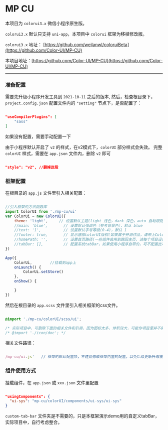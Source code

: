 # MP CU

本项目为 `colorui3.x` 微信小程序原生版。

`colorui3.x` 默认只支持 `uni-app`，本项目中 `colorui` 框架为移植修改版。

`colorui3.x` 地址： [https://github.com/weilanwl/coloruiBeta](https://github.com/Color-UI/MP-CU)

本项目地址：[https://github.com/Color-UI/MP-CU](https://github.com/Color-UI/MP-CU)

<hr/>

### 准备配置

需要先升级小程序开发工具到 `2021-10-11` 之后的版本,
然后，检查根目录下，`project.config.json` 配置文件内的 `"setting"` 节点下，是否配置了：

``` json

"useCompilerPlugins": [
    "sass"
]

```

如果没有配置，需要手动配置一下

由于小程序默认开启了 `v2` 的样式，在v2模式下，`colorUI` 部分样式会失效。
完整 `colorUI` 样式，需要在 `app.json` 文件内，删除 `v2` 即可

``` json

"style": "v2", //删掉这段

```



### 框架配置

在根目录的 `app.js` 文件里引入相关配置：

``` js

//引入框架的方法函数库
import ColorUI from './mp-cu/ui'
var ColorUi = new ColorUI({
    theme: 'light',     // 设置默认主题(light 浅色，dark 深色，auto 自动跟随系统)，默认 浅色
    //main: 'blue',       // 设置默认强调色（参考背景色），默认 blue
    //text: '1',          // 设置默认字号等级(0-4)，默认 1
    //footer: true,       // 显示底部colorUI版权(如果属于开源作品，请带上ColorUI版权！！！)，默认 显示
    //homePath: '',       // 设置首页路径(一些组件会用到跳回主页，请每个项目设置好！)，配置内容请参考 /mp-cu/ui.js 文件
    //tabBar: [],         // 配置系统tabBar，如果使用小程序自带的，可不配置此项，配置内容请参考 /mp-cu/ui.js 文件
})

App({  
    ColorUi,        //挂载到app上
    onLaunch() {
        ColorUi.setStore()
    },
    onShow() {

    }
})


```

然后在根目录的 `app.scss` 文件里引入相关框架的css文件。

``` css

@import './mp-cu/colorUI/scss/ui';

/* 实际项目中，可删除下面的相关文件和引用，因为图标太多，体积较大，可能你项目里并不需要这么多图标，建议自行添加需要的扩展icon图标引用。*/
/* @import './icon/doc'; */

```


相关文件路径：

``` js

/mp-cu/ui.js'   // 框架的默认配置项，不建议修改框架内置的配置，以免后续更新升级被覆盖

```


### 组件使用方式

挂载组件，在 `app.json` 或 `xxx.json` 文件里配置

``` json

"usingComponents": {
  "ui-sys": "mp-cu/colorUI/components/ui-sys/ui-sys"
}

```

`custom-tab-bar` 文件夹是不需要的，只是本框架演示demo用的自定义tabBar，实际项目中，自行考虑整合。